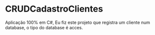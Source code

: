 # CRUDCadastroClientes
Aplicação 100% em C#,
Eu fiz este projeto que registra um cliente num database, o tipo do database é acces.
